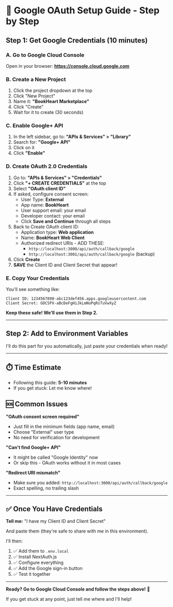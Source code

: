 # 🔐 Google OAuth Setup Guide - Step by Step

## Step 1: Get Google Credentials (10 minutes)

### A. Go to Google Cloud Console
Open in your browser: **https://console.cloud.google.com**

### B. Create a New Project
1. Click the project dropdown at the top
2. Click "New Project"
3. Name it: **"BookHeart Marketplace"**
4. Click "Create"
5. Wait for it to create (30 seconds)

### C. Enable Google+ API
1. In the left sidebar, go to: **"APIs & Services" > "Library"**
2. Search for: **"Google+ API"**
3. Click on it
4. Click **"Enable"**

### D. Create OAuth 2.0 Credentials
1. Go to: **"APIs & Services" > "Credentials"**
2. Click **"+ CREATE CREDENTIALS"** at the top
3. Select **"OAuth client ID"**
4. If asked, configure consent screen:
   - User Type: **External**
   - App name: **BookHeart**
   - User support email: your email
   - Developer contact: your email
   - Click **Save and Continue** through all steps
5. Back to Create OAuth client ID:
   - Application type: **Web application**
   - Name: **BookHeart Web Client**
   - Authorized redirect URIs - ADD THESE:
     - `http://localhost:3000/api/auth/callback/google`
     - `http://localhost:3001/api/auth/callback/google` (backup)
6. Click **Create**
7. **SAVE** the Client ID and Client Secret that appear!

### E. Copy Your Credentials
You'll see something like:
```
Client ID: 1234567890-abc123def456.apps.googleusercontent.com
Client Secret: GOCSPX-aBcDeFgHiJkLmNoPqRsTuVwXyZ
```

**Keep these safe! We'll use them in Step 2.**

---

## Step 2: Add to Environment Variables

I'll do this part for you automatically, just paste your credentials when ready!

---

## ⏱️ Time Estimate
- Following this guide: **5-10 minutes**
- If you get stuck: Let me know where!

## 🆘 Common Issues

**"OAuth consent screen required"**
- Just fill in the minimum fields (app name, email)
- Choose "External" user type
- No need for verification for development

**"Can't find Google+ API"**
- It might be called "Google Identity" now
- Or skip this - OAuth works without it in most cases

**"Redirect URI mismatch"**
- Make sure you added: `http://localhost:3000/api/auth/callback/google`
- Exact spelling, no trailing slash

---

## ✅ Once You Have Credentials

**Tell me:**
"I have my Client ID and Client Secret"

And paste them (they're safe to share with me in this environment).

I'll then:
1. ✅ Add them to `.env.local`
2. ✅ Install NextAuth.js
3. ✅ Configure everything
4. ✅ Add the Google sign-in button
5. ✅ Test it together

---

**Ready? Go to Google Cloud Console and follow the steps above!** 🚀

If you get stuck at any point, just tell me where and I'll help!
